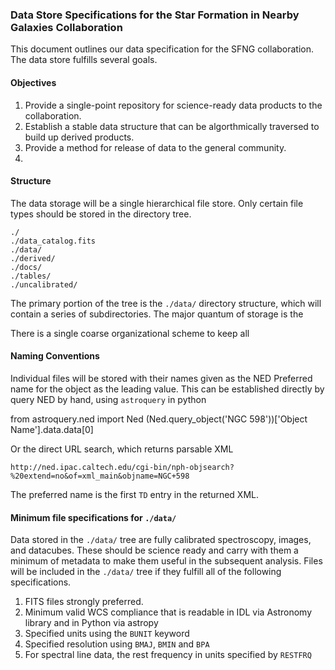 ### Data Store Specifications for the Star Formation in Nearby Galaxies Collaboration

This document outlines our data specification for the SFNG collaboration.  The data store fulfills several goals.

#### Objectives

1. Provide a single-point repository for science-ready data products to the collaboration.
2. Establish a stable data structure that can be algorthmically traversed to build up derived products.
3. Provide a method for release of data to the general community.
3. 

#### Structure

The data storage will be a single hierarchical file store.  Only certain file types should be stored in the directory tree.

    ./
    ./data_catalog.fits
    ./data/
    ./derived/
    ./docs/
    ./tables/
    ./uncalibrated/

The primary portion of the tree is the `./data/` directory structure, which will contain a series of subdirectories.  The major quantum of storage is the 

There is a single coarse organizational scheme to keep all 

#### Naming Conventions 

Individual files will be stored with their names given as the NED Preferred name for the object as the leading value.  This can be established directly by query NED by hand, using `astroquery` in python 

   from astroquery.ned import Ned
   (Ned.query_object('NGC 598'))['Object Name'].data.data[0]

Or the direct URL search, which returns parsable XML

    http://ned.ipac.caltech.edu/cgi-bin/nph-objsearch?%20extend=no&of=xml_main&objname=NGC+598
    
The preferred name is the first `TD` entry in the returned XML.

#### Minimum file specifications for `./data/`

Data stored in the `./data/` tree are fully calibrated spectroscopy, images, and datacubes.  These should be science ready and carry with them a minimum of metadata to make them useful in the subsequent analysis.  Files will be included in the `./data/` tree if they fulfill all of the following specifications. 

1. FITS files strongly preferred.
2. Minimum valid WCS compliance that is readable in IDL via Astronomy library and in Python via astropy
3. Specified units using the `BUNIT` keyword
4. Specified resolution using `BMAJ`, `BMIN` and `BPA`
5. For spectral line data, the rest frequency in units specified by `RESTFRQ` 


